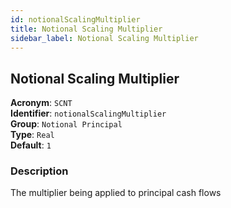 ```yaml
---
id: notionalScalingMultiplier
title: Notional Scaling Multiplier
sidebar_label: Notional Scaling Multiplier
---
```


## Notional Scaling Multiplier

**Acronym**: `SCNT`  
**Identifier**: `notionalScalingMultiplier`  
**Group**: `Notional Principal`  
**Type**: `Real`  
**Default**: `1`  

### Description
The multiplier being applied to principal cash flows
